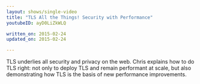 ```yaml
---
layout: shows/single-video
title: "TLS All the Things! Security with Performance"
youtubeID: ayD0LiZkWLQ

written_on: 2015-02-24
updated_on: 2015-02-24

---
```


TLS underlies all security and privacy on the web. Chris explains how to do TLS right: not only to deploy TLS and remain performant at scale, but also demonstrating how TLS is the basis of new performance improvements.

